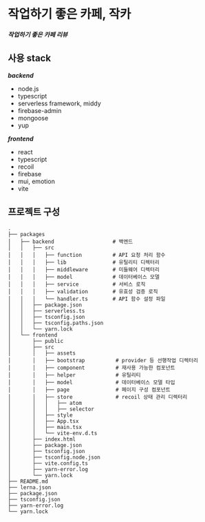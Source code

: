 # 작업하기 좋은 카페, 작카

***작업하기 좋은 카페 리뷰***

## 사용 stack

***backend***

- node.js
- typescript
- serverless framework, middy
- firebase-admin
- mongoose
- yup

***frontend***

- react
- typescript
- recoil
- firebase
- mui, emotion
- vite

## 프로젝트 구성

```
.
├── packages
│   ├── backend                   # 백엔드
│   │   ├── src
│   │   │   ├── function          # API 요청 처리 함수
│   │   │   ├── lib               # 유틸리티 디렉터리
│   │   │   ├── middleware        # 미들웨어 디렉터리
│   │   │   ├── model             # 데이터베이스 모델
│   │   │   ├── service           # 서비스 로직
│   │   │   ├── validation        # 유효성 검증 로직
│   │   │   └── handler.ts        # API 함수 설정 파일
│   │   ├── package.json
│   │   ├── serverless.ts
│   │   ├── tsconfig.json
│   │   ├── tsconfig.paths.json
│   │   └── yarn.lock
│   └── frontend
│       ├── public
│       ├── src
│       │   ├── assets
│       │   ├── bootstrap          # provider 등 선행작업 디렉터리
│       │   ├── component          # 재사용 가능한 컴포넌트
│       │   ├── helper             # 유틸리티
│       │   ├── model              # 데이터베이스 모델 타입
│       │   ├── page               # 페이지 구성 컴포넌트
│       │   ├── store              # recoil 상태 관리 디렉터리
│       │   │   ├── atom
│       │   │   ├── selector
│       │   ├── style
│       │   ├── App.tsx
│       │   ├── main.tsx
│       │   └── vite-env.d.ts
│       ├── index.html
│       ├── package.json
│       ├── tsconfig.json
│       ├── tsconfig.node.json
│       ├── vite.config.ts
│       ├── yarn-error.log
│       └── yarn.lock
├── README.md
├── lerna.json
├── package.json
├── tsconfig.json
├── yarn-error.log
└── yarn.lock
```
